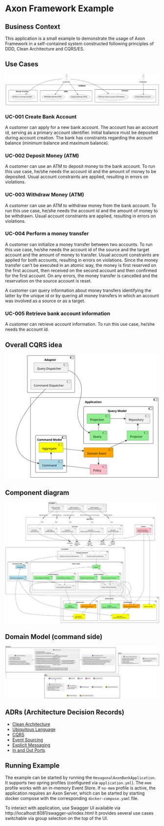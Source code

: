 # Axon Framework Example

## Business Context

This application is a small example to demonstrate the usage of Axon Framework in a self-contained
system constructed following principles of DDD, Clean Architecture and CQRS/ES.

## Use Cases 

![Use Case Diagram](./documentation/context-mapper/usecase.svg)

### UC-001 Create Bank Account

A customer can apply for a new bank account. The account has an account id, serving as a primary
account identifier. Initial balance must be deposited during account creation. The bank 
has constraints regarding the account balance (minimum balance and maximum balance).

### UC-002 Deposit Money (ATM)

A customer can use an ATM to deposit money to the bank account. To run this use case, he/she needs
the account id and the amount of money to be deposited. Usual account constraints are applied, resulting in
errors on violations.


### UC-003 Withdraw Money (ATM)

A customer can use an ATM to withdraw money from the bank account. To run this use case, he/she needs
the account id and the amount of money to be withdrawn. Usual account constraints are applied, resulting in
errors on violations.

### UC-004 Perform a money transfer

A customer can initialize a money transfer between two accounts. To run this use case, he/she needs 
the account id of the source and the target account and the amount of money to transfer. Usual account 
constraints are applied for both accounts, resulting in errors on violations. Since the money transfer 
can't be executed in an atomic way, the money is first reserved on the first account, then received on the 
second account and then confirmed for the first account. On any errors, the money transfer is cancelled
and the reservation on the source account is reset.

A customer can query information about money transfers identifying the latter by the unique id or by quering
all money transfers in which an account was involved as a source or as a target.

### UC-005 Retrieve bank account information

A customer can retrieve account information. To run this use case, he/she needs the account id.

## Overall CQRS idea

![Component Diagram](./documentation/context-mapper/cqrs.svg)

## Component diagram

![Component Diagram](./documentation/context-mapper/components.svg)

## Domain Model (command side)

![Class Diagram](./documentation/context-mapper/class.svg)

## ADRs (Architecture Decision Records)

- [Clean Architecture](./documentation/adrs/001-clean-architecture.md)
- [Ubiquitous Language](./documentation/adrs/002-ubiquituos-language.md)
- [CQRS](./documentation/adrs/003-cqrs.md)
- [Event Sourcing](./documentation/adrs/004-event-sourcing.md)
- [Explicit Messaging](./documentation/adrs/005-command-event-query-bus.md)
- [In and Out Ports](./documentation/adrs/006-in-and-out-ports.md)

## Running Example

The example can be started by running the `HexagonalAxonBankApplication`. It supports
two spring profiles (configured via `application.yml`). The `mem` profile 
works with an in-memory Event Store. If `no-mem` profile is active, the 
application requires an Axon Server, which can be started by starting 
docker compose with the corresponding `docker-compose.yaml` file. 

To interact with application, use Swagger UI available via http://localhost:8081/swagger-ui/index.html
It provides several use cases switchable via group selection on the top of the UI. 

